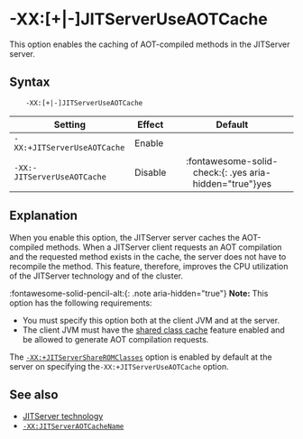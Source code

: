 <!--
* Copyright (c) 2017, 2022 IBM Corp. and others
*
* This program and the accompanying materials are made
* available under the terms of the Eclipse Public License 2.0
* which accompanies this distribution and is available at
* https://www.eclipse.org/legal/epl-2.0/ or the Apache
* License, Version 2.0 which accompanies this distribution and
* is available at https://www.apache.org/licenses/LICENSE-2.0.
*
* This Source Code may also be made available under the
* following Secondary Licenses when the conditions for such
* availability set forth in the Eclipse Public License, v. 2.0
* are satisfied: GNU General Public License, version 2 with
* the GNU Classpath Exception [1] and GNU General Public
* License, version 2 with the OpenJDK Assembly Exception [2].
*
* [1] https://www.gnu.org/software/classpath/license.html
* [2] http://openjdk.java.net/legal/assembly-exception.html
*
* SPDX-License-Identifier: EPL-2.0 OR Apache-2.0 OR GPL-2.0 WITH
* Classpath-exception-2.0 OR LicenseRef-GPL-2.0 WITH Assembly-exception
-->

# -XX:\[+|-\]JITServerUseAOTCache

This option enables the caching of AOT-compiled methods in the JITServer server.

## Syntax

        -XX:[+|-]JITServerUseAOTCache

| Setting                    | Effect  | Default                                                                              |
|----------------------------|---------|:------------------------------------------------------------------------------------:|
|`-XX:+JITServerUseAOTCache` | Enable  |                                                                                      |
|`-XX:-JITServerUseAOTCache` | Disable | :fontawesome-solid-check:{: .yes aria-hidden="true"}<span class="sr-only">yes</span> |

## Explanation

When you enable this option, the JITServer server caches the AOT-compiled methods. When a JITServer client requests an AOT compilation and the requested method exists in the cache, the server does not have to recompile the method. This feature, therefore, improves the CPU utilization of the JITServer technology and of the cluster.

 :fontawesome-solid-pencil-alt:{: .note aria-hidden="true"} **Note:** This option has the following requirements:
 - You must specify this option both at the client JVM and at the server. 
 - The client JVM must have the [shared class cache](https://www.eclipse.org/openj9/docs/shrc/) feature enabled and be allowed to generate AOT compilation requests.

The [`-XX:+JITServerShareROMClasses`](xxjitservershareromclasses.md) option is enabled by default at the server on specifying the`-XX:+JITServerUseAOTCache` option.

## See also

- [JITServer technology](jitserver.md)
- [`-XX:JITServerAOTCacheName`](xxjitserveraotcachename.md)

<!-- ==== END OF TOPIC ==== xxjitserveruseaotcache.md ==== -->
